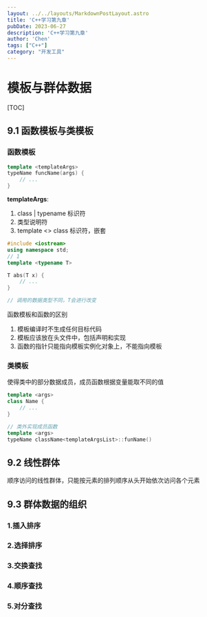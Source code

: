 ```yaml
---
layout: ../../layouts/MarkdownPostLayout.astro
title: 'C++学习第九章'
pubDate: 2023-06-27
description: 'C++学习第九章'
author: 'Chen'
tags: ["C++"]
category: "开发工具"
---
```

# 模板与群体数据

[TOC]

## 9.1 函数模板与类模板

### 函数模板

```cpp
template <templateArgs>
typeName funcName(args) {
    // ...
}
```

**templateArgs**:

1.  class | typename 标识符
2.  类型说明符
3.  template <> class 标识符，嵌套

```cpp
#include <iostream>
using namespace std;
// 1
template <typename T>

T abs(T x) {
    // ...
}

// 调用的数据类型不同，T会进行改变    
```

函数模板和函数的区别

1.  模板编译时不生成任何目标代码
2.  模板应该放在头文件中，包括声明和实现
3.  函数的指针只能指向模板实例化对象上，不能指向模板

### 类模板

使得类中的部分数据成员，成员函数根据变量能取不同的值

```cpp
template <args>
class Name {
    // ...
}

// 类外实现成员函数
template <args>
typeName className<templateArgsList>::funName()
```



## 9.2 线性群体

顺序访问的线性群体，只能按元素的排列顺序从头开始依次访问各个元素

## 9.3 群体数据的组织

### 1.插入排序

### 2.选择排序

### 3.交换查找

### 4.顺序查找

### 5.对分查找